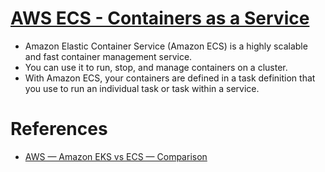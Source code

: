 
# [AWS ECS - Containers as a Service](https://docs.aws.amazon.com/AmazonECS/latest/developerguide/Welcome.html)
- Amazon Elastic Container Service (Amazon ECS) is a highly scalable and fast container management service.
- You can use it to run, stop, and manage containers on a cluster.
- With Amazon ECS, your containers are defined in a task definition that you use to run an individual task or task within a service.

# References
- [AWS — Amazon EKS vs ECS — Comparison](https://medium.com/awesome-cloud/aws-amazon-eks-vs-amazon-ecs-comparison-difference-between-eks-and-ecs-7451abd23859)
